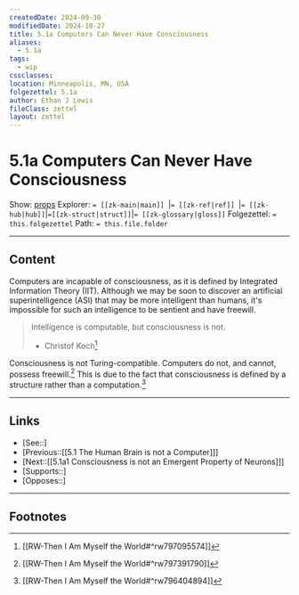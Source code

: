 ```yaml
---
createdDate: 2024-09-30
modifiedDate: 2024-10-27
title: 5.1a Computers Can Never Have Consciousness
aliases:
  - 5.1a
tags:
  - wip
cssclasses: 
location: Minneapolis, MN, USA
folgezettel: 5.1a
author: Ethan J Lewis
fileClass: zettel
layout: zettel
---
```


# 5.1a Computers Can Never Have Consciousness

Show: [props](obsidian://adv-uri?vault=ejl-zk&commandid=properties%3Aopen-local)
Explorer: `= [[zk-main|main]] `|`= [[zk-ref|ref]] `|`= [[zk-hub|hub]]`|`=[[zk-struct|struct]]`|`= [[zk-glossary|gloss]]`
Folgezettel: `= this.folgezettel` 
Path: `= this.file.folder`
- - -

## Content

Computers are incapable of consciousness, as it is defined by Integrated Information Theory (IIT). Although we may be soon to discover an artificial superintelligence (ASI) that may be more intelligent than humans, it's impossible for such an intelligence to be sentient and have freewill.

> Intelligence is computable, but consciousness is not.
> - Christof Koch[^1]

Consciousness is not Turing-compatible. Computers do not, and cannot, possess freewill.[^2] This is due to the fact that consciousness is defined by a structure rather than a computation.[^3]

- - -

## Links

- [See::]
- [Previous::[[5.1 The Human Brain is not a Computer]]]
- [Next::[[5.1a1 Consciousness is not an Emergent Property of Neurons]]]
- [Supports::]
- [Opposes::]
- - -

## Footnotes

[^1]: [[RW-Then I Am Myself the World#^rw797095574]]
[^2]: [[RW-Then I Am Myself the World#^rw797391790]]
[^3]: [[RW-Then I Am Myself the World#^rw796404894]]